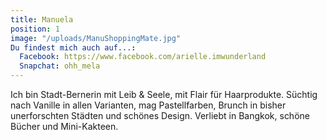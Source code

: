 ```yaml
---
title: Manuela
position: 1
image: "/uploads/ManuShoppingMate.jpg"
Du findest mich auch auf...:
  Facebook: https://www.facebook.com/arielle.imwunderland
  Snapchat: ohh_mela
---
```


Ich bin Stadt-Bernerin mit Leib & Seele, mit Flair für Haarprodukte. Süchtig nach Vanille in allen Varianten, mag Pastellfarben, Brunch in bisher unerforschten Städten und schönes Design. Verliebt in Bangkok, schöne Bücher und Mini-Kakteen. 
